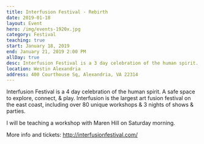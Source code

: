 ```yaml
---
title: Interfusion Festival - Rebirth
date: 2019-01-18
layout: Event
hero: /img/events-1920x.jpg
category: Festival
teaching: true
start: January 18, 2019
end: January 21, 2019 2:00 PM
allDay: true
desc: Interfusion Festival is a 3 day celebration of the human spirit.
location: Westin Alexandria
address: 400 Courthouse Sq, Alexandria, VA 22314
---
```


Interfusion Festival is a 4 day celebration of the human spirit. A safe space to explore, connect, & play. Interfusion is the largest art fusion festival on the east coast, including over 80 unique workshops & 3 nights of shows & parties.

I will be teaching a workshop with Maren Hill on Saturday morning.

More info and tickets:
http://interfusionfestival.com/
